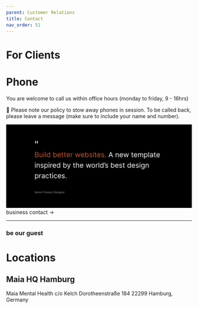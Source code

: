 ```yaml
---
parent: Customer Relations
title: Contact
nav_order: 51
---
```


# For Clients

# Phone
You are welcome to call us within office hours (monday to friday, 9 - 16hrs)

📵 Please note our policy to stow away phones in session.
To be called back, please leave a message (make sure to include your name and number).

![test](/assets/img/quote.png)
business contact →


---


### be our guest
# Locations

## Maia HQ Hamburg
Maia Mental Health
c/o Kelch
Dorotheenstraße 184
22299 Hamburg, Germany